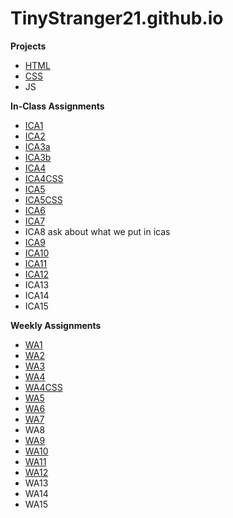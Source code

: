 # TinyStranger21.github.io

**Projects**
- [HTML](html-midterm)
- [CSS](https://tinystranger21.github.io/index.html)
- JS

**In-Class Assignments**
- [ICA1](ICA/ICA1.pdf)
- [ICA2](ICA/ICA2.pdf)
- [ICA3a](ICA/ica3a.html)
- [ICA3b](ICA/ica3b.html)
- [ICA4](https://tinystranger21.github.io/ICA/ICA4.html)
- [ICA4CSS](CSS/ICA4.css)
- [ICA5](https://tinystranger21.github.io/ICA/ICA5.html)
- [ICA5CSS](CSS/ICA5-style.css)
- [ICA6](ICA/ica6)
- [ICA7](https://tinystranger21.github.io/ICA/ICA7.html)
- ICA8 ask about what we put in icas
- [ICA9](https://tinystranger21.github.io/ICA/ICA9.html)
- [ICA10](https://tinystranger21.github.io/ICA/ICA10.html)
- [ICA11](https://tinystranger21.github.io/ICA/ICA11.html)
- [ICA12](https://tinystranger21.github.io/ICA/ica12.html)
- ICA13
- ICA14
- ICA15

**Weekly Assignments**
- [WA1](https://tinystranger21.github.io/)
- [WA2](https://tinystranger21.github.io/WA/wa2.html)
- [WA3](https://tinystranger21.github.io/WA/wa3.html)
- [WA4](https://tinystranger21.github.io/WA/wa4.html)
- [WA4CSS](https://tinystranger21.github.io/CSS/wa4.css)
- [WA5](https://tinystranger21.github.io/WA/wa5.html)
- [WA6](https://tinystranger21.github.io/WA/wa6.html)
- [WA7](https://tinystranger21.github.io/WA/wa7.html)
- WA8
- [WA9](https://tinystranger21.github.io/WA/wa9.html)
- [WA10](https://tinystranger21.github.io/WA/gallery-start/wa10.html)
- [WA11](https://tinystranger21.github.io/WA/wa11.html)
- [WA12](https://tinystranger21.github.io/WA/wa12.html)
- WA13
- WA14
- WA15